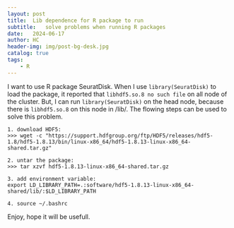 ```yaml
---
layout: post
title:  Lib dependence for R package to run
subtitle:   solve problems when running R packages
date:   2024-06-17
author: HC
header-img: img/post-bg-desk.jpg
catalog: true
tags:
    - R
---
```


I want to use R package SeuratDisk. When I use `library(SeuratDisk)` to load the package, it reported that `libhdf5.so.8 no such file` on all node of the cluster. But, I can run `library(SeuratDisk)` on the head node, because there is `libhdf5.so.8` on this node in /lib/. The flowing steps can be used to solve this problem.



```
1. download HDF5:
>>>	wget -c "https://support.hdfgroup.org/ftp/HDF5/releases/hdf5-1.8/hdf5-1.8.13/bin/linux-x86_64/hdf5-1.8.13-linux-x86_64-shared.tar.gz"

2. untar the package:
>>>	tar xzvf hdf5-1.8.13-linux-x86_64-shared.tar.gz

3. add environment variable:
export LD_LIBRARY_PATH=.:software/hdf5-1.8.13-linux-x86_64-shared/lib/:$LD_LIBRARY_PATH

4. source ~/.bashrc

```
Enjoy, hope it will be usefull.


